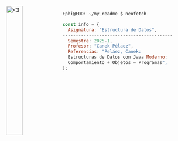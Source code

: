 <img src="https://i.pinimg.com/736x/7a/38/21/7a382162b05144212f0ff14435b3ade9.jpg" alt="<3" align= "left" width="30%" height="30%">


```zsh
Ephi@EDD: ~/my_readme $ neofetch
```
```javascript
const info = {
  Asignatura: "Estructura de Datos",
------------------------------------------
  Semestre: 2025-1,
  Profesor: "Canek Pélaez",
  Referencias: "Peláez, Canek:
  Estructuras de Datos con Java Moderno:
  Comportamiento + Objetos = Programas",
};

```



